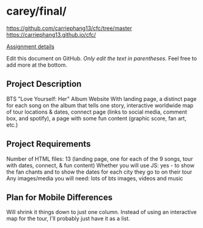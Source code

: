 # carey/final/

https://github.com/carriephang13/cfc/tree/master
https://carriephang13.github.io/cfc/


[Assignment details](/homework/final)

Edit this document on GitHub. _Only edit the text in parentheses._ Feel free to add more at the bottom.

## Project Description

BTS "Love Yourself: Her" Album Website
With landing page, a distinct page for each song on the album that tells one story, interactive worldwide map of tour locations & dates, connect page (links to social media, comment box, and spotify), a page with some fun content (graphic score, fan art, etc.)

## Project Requirements

Number of HTML files: 13 (landing page, one for each of the 9 songs, tour with dates, connect, & fun content)
Whether you will use JS: yes - to show the fan chants and to show the dates for each city they go to on their tour
Any images/media you will need: lots of bts images, videos and music

## Plan for Mobile Differences

Will shrink it things down to just one column. Instead of using an interactive map for the tour, I'll probably just have it as a list.
